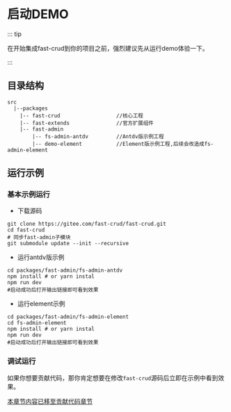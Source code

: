 # 启动DEMO

::: tip

在开始集成fast-crud到你的项目之前，强烈建议先从运行demo体验一下。

:::
## 目录结构
```
src
  |--packages    
    |-- fast-crud                  //核心工程
    |-- fast-extends               //官方扩展组件
    |-- fast-admin
        |-- fs-admin-antdv         //Antdv版示例工程
        |-- demo-element           //Element版示例工程,后续会改造成fs-admin-element

```

## 运行示例

### 基本示例运行

* 下载源码
```shell
git clone https://gitee.com/fast-crud/fast-crud.git
cd fast-crud
# 同步fast-admin子模块
git submodule update --init --recursive
```

* 运行antdv版示例
```shell
cd packages/fast-admin/fs-admin-antdv
npm install # or yarn instal
npm run dev
#启动成功后打开输出链接即可看到效果
```

* 运行element示例
```shell
cd packages/fast-admin/fs-admin-element
cd fs-admin-element
npm install # or yarn instal
npm run dev
#启动成功后打开输出链接即可看到效果
```



### 调试运行
如果你想要贡献代码，那你肯定想要在修改`fast-crud`源码后立即在示例中看到效果。    

[本章节内容已移至贡献代码章节](../other/contribution.md)
